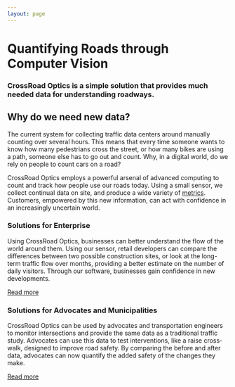 ```yaml
---
layout: page
---
```


# Quantifying Roads through Computer Vision

### CrossRoad Optics is a simple solution that provides much needed data for understanding roadways. 

## Why do we need new data?

The current system for collecting traffic data centers around manually counting over several hours. This means that every time someone wants to know how many pedestrians cross the street, or how many bikes are using a path, someone else has to go out and count. Why, in a digital world, do we rely on people to count cars on a road? 

CrossRoad Optics employs a powerful arsenal of advanced computing to count and track how people use our roads today. Using a small sensor, we collect continual data on site, and produce a wide variety of [metrics](/metrics/). Customers, empowered by this new information, can act with confidence in an increasingly uncertain world.

### Solutions for Enterprise

Using CrossRoad Optics, businesses can better understand the flow of the world around them. Using our sensor, retail developers can compare the differences between two possible construction sites, or look at the long-term traffic flow over months, providing a better estimate on the number of daily visitors. Through our software, businesses gain confidence in new developments. 

[Read more](/enterprise/)

### Solutions for Advocates and Municipalities

CrossRoad Optics can be used by advocates and transportation engineers to monitor intersections and provide the same data as a traditional traffic study. Advocates can use this data to test interventions, like a raise cross-walk, designed to improve road safety. By comparing the before and after data, advocates can now quantify the added safety of the changes they make.

[Read more](/advocates/)